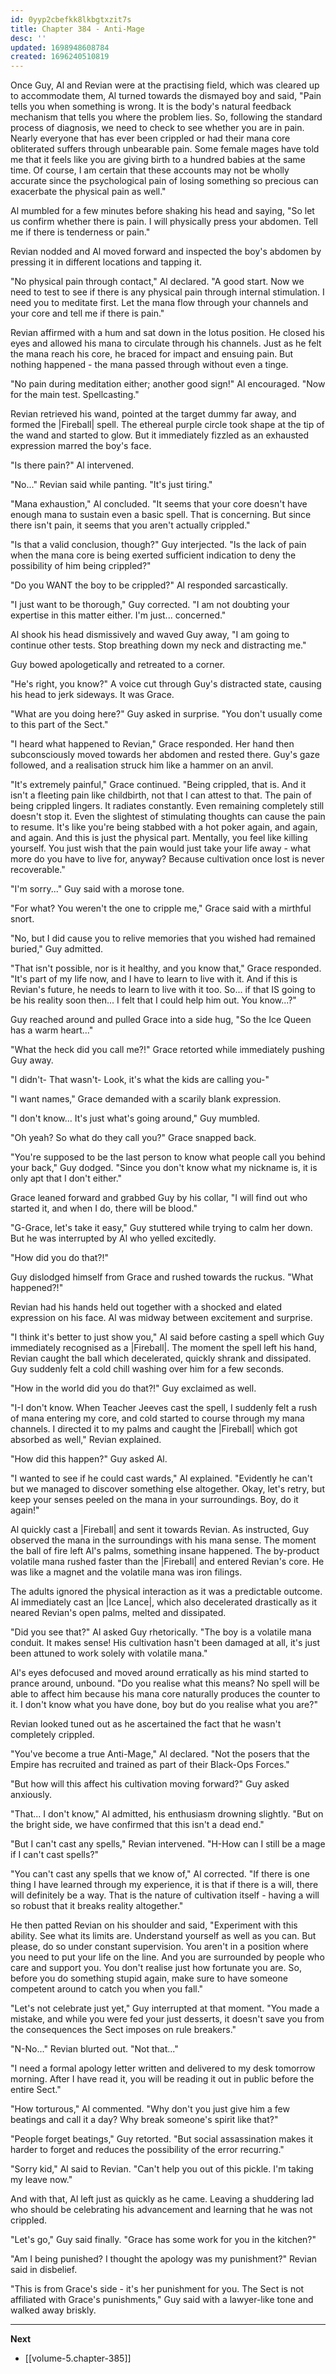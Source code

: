```yaml
---
id: 0yyp2cbefkk8lkbgtxzit7s
title: Chapter 384 - Anti-Mage
desc: ''
updated: 1698948608784
created: 1696240510819
---
```


Once Guy, Al and Revian were at the practising field, which was cleared up to accommodate them, Al turned towards the dismayed boy and said, "Pain tells you when something is wrong. It is the body's natural feedback mechanism that tells you where the problem lies. So, following the standard process of diagnosis, we need to check to see whether you are in pain. Nearly everyone that has ever been crippled or had their mana core obliterated suffers through unbearable pain. Some female mages have told me that it feels like you are giving birth to a hundred babies at the same time. Of course, I am certain that these accounts may not be wholly accurate since the psychological pain of losing something so precious can exacerbate the physical pain as well."

Al mumbled for a few minutes before shaking his head and saying, "So let us confirm whether there is pain. I will physically press your abdomen. Tell me if there is tenderness or pain."

Revian nodded and Al moved forward and inspected the boy's abdomen by pressing it in different locations and tapping it.

"No physical pain through contact," Al declared. "A good start. Now we need to test to see if there is any physical pain through internal stimulation. I need you to meditate first. Let the mana flow through your channels and your core and tell me if there is pain."

Revian affirmed with a hum and sat down in the lotus position. He closed his eyes and allowed his mana to circulate through his channels. Just as he felt the mana reach his core, he braced for impact and ensuing pain. But nothing happened - the mana passed through without even a tinge.

"No pain during meditation either; another good sign!" Al encouraged. "Now for the main test. Spellcasting."

Revian retrieved his wand, pointed at the target dummy far away, and formed the |Fireball| spell. The ethereal purple circle took shape at the tip of the wand and started to glow. But it immediately fizzled as an exhausted expression marred the boy's face.

"Is there pain?" Al intervened.

"No..." Revian said while panting. "It's just tiring."

"Mana exhaustion," Al concluded. "It seems that your core doesn't have enough mana to sustain even a basic spell. That is concerning. But since there isn't pain, it seems that you aren't actually crippled."

"Is that a valid conclusion, though?" Guy interjected. "Is the lack of pain when the mana core is being exerted sufficient indication to deny the possibility of him being crippled?"

"Do you WANT the boy to be crippled?" Al responded sarcastically.

"I just want to be thorough," Guy corrected. "I am not doubting your expertise in this matter either. I'm just... concerned."

Al shook his head dismissively and waved Guy away, "I am going to continue other tests. Stop breathing down my neck and distracting me."

Guy bowed apologetically and retreated to a corner.

"He's right, you know?" A voice cut through Guy's distracted state, causing his head to jerk sideways. It was Grace.

"What are you doing here?" Guy asked in surprise. "You don't usually come to this part of the Sect."

"I heard what happened to Revian," Grace responded. Her hand then subconsciously moved towards her abdomen and rested there. Guy's gaze followed, and a realisation struck him like a hammer on an anvil.

"It's extremely painful," Grace continued. "Being crippled, that is. And it isn't a fleeting pain like childbirth, not that I can attest to that. The pain of being crippled lingers. It radiates constantly. Even remaining completely still doesn't stop it. Even the slightest of stimulating thoughts can cause the pain to resume. It's like you're being stabbed with a hot poker again, and again, and again. And this is just the physical part. Mentally, you feel like killing yourself. You just wish that the pain would just take your life away - what more do you have to live for, anyway? Because cultivation once lost is never recoverable."

"I'm sorry..." Guy said with a morose tone.

"For what? You weren't the one to cripple me," Grace said with a mirthful snort.

"No, but I did cause you to relive memories that you wished had remained buried," Guy admitted.

"That isn't possible, nor is it healthy, and you know that," Grace responded. "It's part of my life now, and I have to learn to live with it. And if this is Revian's future, he needs to learn to live with it too. So... if that IS going to be his reality soon then... I felt that I could help him out. You know...?"

Guy reached around and pulled Grace into a side hug, "So the Ice Queen has a warm heart..."

"What the heck did you call me?!" Grace retorted while immediately pushing Guy away.

"I didn't- That wasn't- Look, it's what the kids are calling you-"

"I want names," Grace demanded with a scarily blank expression.

"I don't know... It's just what's going around," Guy mumbled.

"Oh yeah? So what do they call you?" Grace snapped back.

"You're supposed to be the last person to know what people call you behind your back," Guy dodged. "Since you don't know what my nickname is, it is only apt that I don't either."

Grace leaned forward and grabbed Guy by his collar, "I will find out who started it, and when I do, there will be blood."

"G-Grace, let's take it easy," Guy stuttered while trying to calm her down. But he was interrupted by Al who yelled excitedly.

"How did you do that?!"

Guy dislodged himself from Grace and rushed towards the ruckus. "What happened?!"

Revian had his hands held out together with a shocked and elated expression on his face. Al was midway between excitement and surprise.

"I think it's better to just show you," Al said before casting a spell which Guy immediately recognised as a |Fireball|. The moment the spell left his hand, Revian caught the ball which decelerated, quickly shrank and dissipated. Guy suddenly felt a cold chill washing over him for a few seconds.

"How in the world did you do that?!" Guy exclaimed as well.

"I-I don't know. When Teacher Jeeves cast the spell, I suddenly felt a rush of mana entering my core, and cold started to course through my mana channels. I directed it to my palms and caught the |Fireball| which got absorbed as well," Revian explained.

"How did this happen?" Guy asked Al.

"I wanted to see if he could cast wards," Al explained. "Evidently he can't but we managed to discover something else altogether. Okay, let's retry, but keep your senses peeled on the mana in your surroundings. Boy, do it again!"

Al quickly cast a |Fireball| and sent it towards Revian. As instructed, Guy observed the mana in the surroundings with his mana sense. The moment the ball of fire left Al's palms, something insane happened. The by-product volatile mana rushed faster than the |Fireball| and entered Revian's core. He was like a magnet and the volatile mana was iron filings.

The adults ignored the physical interaction as it was a predictable outcome. Al immediately cast an |Ice Lance|, which also decelerated drastically as it neared Revian's open palms, melted and dissipated.

"Did you see that?" Al asked Guy rhetorically. "The boy is a volatile mana conduit. It makes sense! His cultivation hasn't been damaged at all, it's just been attuned to work solely with volatile mana."

Al's eyes defocused and moved around erratically as his mind started to prance around, unbound. "Do you realise what this means? No spell will be able to affect him because his mana core naturally produces the counter to it. I don't know what you have done, boy but do you realise what you are?"

Revian looked tuned out as he ascertained the fact that he wasn't completely crippled.

"You've become a true Anti-Mage," Al declared. "Not the posers that the Empire has recruited and trained as part of their Black-Ops Forces."

"But how will this affect his cultivation moving forward?" Guy asked anxiously.

"That... I don't know," Al admitted, his enthusiasm drowning slightly. "But on the bright side, we have confirmed that this isn't a dead end."

"But I can't cast any spells," Revian intervened. "H-How can I still be a mage if I can't cast spells?"

"You can't cast any spells that we know of," Al corrected. "If there is one thing I have learned through my experience, it is that if there is a will, there will definitely be a way. That is the nature of cultivation itself - having a will so robust that it breaks reality altogether."

He then patted Revian on his shoulder and said, "Experiment with this ability. See what its limits are. Understand yourself as well as you can. But please, do so under constant supervision. You aren't in a position where you need to put your life on the line. And you are surrounded by people who care and support you. You don't realise just how fortunate you are. So, before you do something stupid again, make sure to have someone competent around to catch you when you fall."

"Let's not celebrate just yet," Guy interrupted at that moment. "You made a mistake, and while you were fed your just desserts, it doesn't save you from the consequences the Sect imposes on rule breakers."

"N-No..." Revian blurted out. "Not that..."

"I need a formal apology letter written and delivered to my desk tomorrow morning. After I have read it, you will be reading it out in public before the entire Sect."

"How torturous," Al commented. "Why don't you just give him a few beatings and call it a day? Why break someone's spirit like that?"

"People forget beatings," Guy retorted. "But social assassination makes it harder to forget and reduces the possibility of the error recurring."

"Sorry kid," Al said to Revian. "Can't help you out of this pickle. I'm taking my leave now."

And with that, Al left just as quickly as he came. Leaving a shuddering lad who should be celebrating his advancement and learning that he was not crippled.

"Let's go," Guy said finally. "Grace has some work for you in the kitchen?"

"Am I being punished? I thought the apology was my punishment?" Revian said in disbelief.

"This is from Grace's side - it's her punishment for you. The Sect is not affiliated with Grace's punishments," Guy said with a lawyer-like tone and walked away briskly.

____

**Next**
* [[volume-5.chapter-385]]